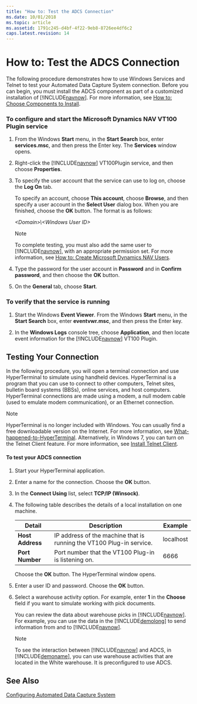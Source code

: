 ```yaml
---
title: "How to: Test the ADCS Connection"
ms.date: 10/01/2018
ms.topic: article
ms.assetid: 1791c245-d4bf-4f22-9eb8-8726ee4df6c2
caps.latest.revision: 14
---
```

# How to: Test the ADCS Connection
The following procedure demonstrates how to use Windows Services and Telnet to test your Automated Data Capture System connection. Before you can begin, you must install the ADCS component as part of a customized installation of [!INCLUDE[navnow](includes/navnow_md.md)]. For more information, see [How to: Choose Components to Install](How-to--Choose-Components-to-Install.md).  

### To configure and start the Microsoft Dynamics NAV VT100 Plugin service  

1.  From the Windows **Start** menu, in the **Start Search** box, enter **services.msc**, and then press the Enter key. The **Services** window opens.  

2.  Right-click the [!INCLUDE[navnow](includes/navnow_md.md)] VT100Plugin service, and then choose **Properties**.  

3.  To specify the user account that the service can use to log on, choose the **Log On** tab.  

     To specify an account, choose **This account**, choose **Browse**, and then specify a user account in the **Select User** dialog box. When you are finished, choose the **OK** button. The format is as follows:  

     *\<Domain>\\\<Windows User ID>*  

    > [!NOTE]  
    >  To complete testing, you must also add the same user to [!INCLUDE[navnow](includes/navnow_md.md)], with an appropriate permission set. For more information, see [How to: Create Microsoft Dynamics NAV Users](How-to--Create-Microsoft-Dynamics-NAV-Users.md).  

4.  Type the password for the user account in **Password** and in **Confirm password**, and then choose the **OK** button.  

5.  On the **General** tab, choose **Start**.  

### To verify that the service is running  

1.  Start the Windows **Event Viewer**. From the Windows **Start** menu, in the **Start Search** box, enter **eventvwr.msc**, and then press the Enter key.  

2.  In the **Windows Logs** console tree, choose **Application**, and then locate event information for the [!INCLUDE[navnow](includes/navnow_md.md)] VT100 Plugin.  

## Testing Your Connection  
 In the following procedure, you will open a terminal connection and use HyperTerminal to simulate using handheld devices. HyperTerminal is a program that you can use to connect to other computers, Telnet sites, bulletin board systems \(BBSs\), online services, and host computers. HyperTerminal connections are made using a modem, a null modem cable \(used to emulate modem communication\), or an Ethernet connection.  

> [!NOTE]  
>  HyperTerminal is no longer included with Windows. You can usually find a free downloadable version on the Internet. For more information, see [What-happened-to-HyperTerminal](https://go.microsoft.com/fwlink/?LinkId=222571). Alternatively, in Windows 7, you can turn on the Telnet Client feature. For more information, see [Install Telnet Client](https://go.microsoft.com/fwlink/?LinkId=248471).  

#### To test your ADCS connection  

1.  Start your HyperTerminal application.  

2.  Enter a name for the connection. Choose the **OK** button.  

3.  In the **Connect Using** list, select **TCP/IP \(Winsock\)**.  

4.  The following table describes the details of a local installation on one machine.  

    |Detail|Description|Example|  
    |------------|-----------------|-------------|  
    |**Host Address**|IP address of the machine that is running the VT100 Plug-in service.|localhost|  
    |**Port Number**|Port number that the VT100 Plug-in is listening on.|6666|  

     Choose the **OK** button. The HyperTerminal window opens.  

5.  Enter a user ID and password. Choose the **OK** button.  

6.  Select a warehouse activity option. For example, enter **1** in the **Choose** field if you want to simulate working with pick documents.  

     You can review the data about warehouse picks in [!INCLUDE[navnow](includes/navnow_md.md)]. For example, you can use the data in the [!INCLUDE[demolong](includes/demolong_md.md)] to send information from and to [!INCLUDE[navnow](includes/navnow_md.md)].  

    > [!NOTE]  
    >  To see the interaction between [!INCLUDE[navnow](includes/navnow_md.md)] and ADCS, in [!INCLUDE[demoname](includes/demoname_md.md)], you can use warehouse activities that are located in the White warehouse. It is preconfigured to use ADCS.  

## See Also  
 [Configuring Automated Data Capture System](Configuring-Automated-Data-Capture-System.md)
